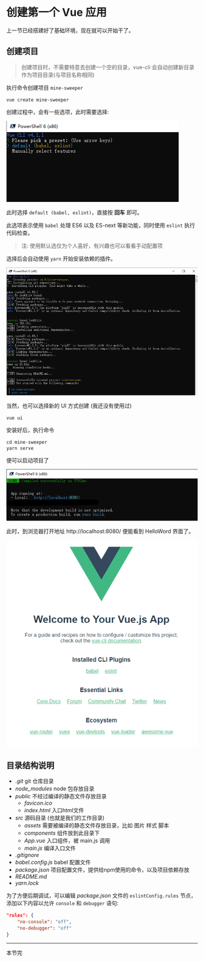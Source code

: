 # 创建第一个 Vue 应用

上一节已经搭建好了基础环境，现在就可以开始干了。

## 创建项目

> 创建项目时，不需要特意去创建一个空的目录，vue-cli 会自动创建新目录作为项目目录(与项目名称相同)

执行命令创建项目 `mine-sweeper`

```shell
vue create mine-sweeper
```

创建过程中，会有一些选项，此时需要选择:

![cli](./images/cli/00.png)

此时选择 `default (babel, eslint)`，直接按 **回车** 即可。

此选项表示使用 `babel` 处理 ES6 以及 ES-next 等新功能，同时使用 `eslint` 执行代码检查。

> 注: 使用默认选仅为个人喜好，有兴趣也可以看看手动配置项

选择后会自动使用 `yarn` 开始安装依赖的插件。

![cli](./images/cli/01.png)

当然，也可以选择新的 UI 方式创建 (我还没有使用过)

```shell
vue ui
```

安装好后，执行命令

```shell
cd mine-sweeper
yarn serve
```

便可以启动项目了

![cli](./images/cli/02.png)

此时，到浏览器打开地址 http://localhost:8080/ 便能看到 HelloWord 界面了。

![cli](./images/cli/03.png)

## 目录结构说明

- *.git* git 仓库目录
- *node_modules* node 包存放目录
- *public* 不经过编译的静态文件存放目录
  - *favicon.ico*
  - *index.html* 入口html文件
- *src* 源码目录 (也就是我们的工作目录)
  - *assets* 需要被编译的静态文件存放目录，比如 图片 样式 脚本
  - *components* 组件放到此目录下
  - *App.vue* 入口组件，被 main.js 调用
  - *main.js* 编译入口文件
- *.gitignore*
- *babel.config.js* babel 配置文件
- *package.json* 项目配置文件，提供给npm使用的命令，以及项目依赖存放
- *README.md*
- *yarn.lock*

为了方便后期调试，可以编辑 *package.json* 文件的 `eslintConfig.rules` 节点，添加以下内容以允许 `console` 和 `debugger` 语句:

```json
"rules": {
    "no-console": "off",
    "no-debugger": "off"
}
```

---
本节完
